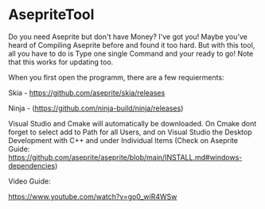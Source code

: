 # AsepriteTool
Do you need Aseprite but don't have Money? I've got you! Maybe you've heard of Compiling Aseprite before and found it too hard. But with this tool, all you have to do is Type one single Command and your ready to go! Note that this works for updating too.

When you first open the programm, there are a few requierments:

Skia - https://github.com/aseprite/skia/releases

Ninja - (https://github.com/ninja-build/ninja/releases)

Visual Studio and Cmake will automatically be downloaded. On Cmake dont
forget to select add to Path for all Users,  and on Visual Studio the Desktop
Development with C++ and under Individual Items (Check on Aseprite Guide: https://github.com/aseprite/aseprite/blob/main/INSTALL.md#windows-dependencies)

Video Guide:

https://www.youtube.com/watch?v=go0_wiR4WSw
